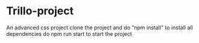 # Trillo-project
An advanced css project
clone the project and do "npm install" to install all dependencies
do npm run start to start the project
